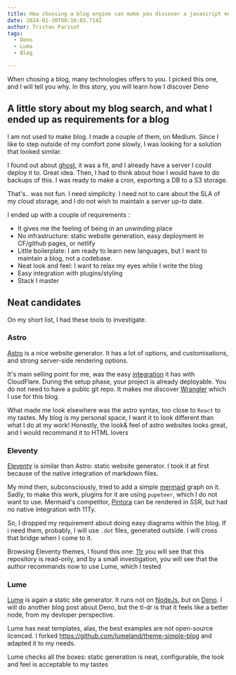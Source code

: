 ```yaml
---
title: How choosing a blog engine can make you discover a javascript engine alternative
date: 2024-01-30T08:16:03.714Z
author: Tristan Parisot
tags:
  - Deno
  - Luma
  - Blog

---
```


When chosing a blog, many technologies offers to you. I picked this one, and I
will tell you why. In this story, you will learn how I discover Deno

## A little story about my blog search, and what I ended up as requirements for a blog

I am not used to make blog. I made a couple of them, on Medium. Since I like to
step outside of my comfort zone slowly, I was looking for a solution that looked
similar.

I found out about [ghost](https://ghost.org/), it was a fit, and I already have
a server I could deploy it to. Great idea. Then, I had to think about how I
would have to do backups of this. I was ready to make a cron, exporting a DB to
a S3 storage.

That's.. was not fun. I need simplicity. I need not to care about the SLA of my
cloud storage, and I do not wish to maintain a server up-to date.

I ended up with a couple of requirements :

- It gives me the feeling of being in an unwinding place
- No infrastructure: static website generation, easy deployment in CF/github
  pages, or netlify
- Little boilerplate: I am ready to learn new languages, but I want to maintain
  a blog, not a codebase.
- Neat look and feel: I want to relax my eyes while I write the blog
- Easy integration with plugins/styling
- Stack I master

## Neat candidates

On my short list, I had these tools to investigate.

### Astro

[Astro](https://astro.build/) is a nice website generator. It has a lot of
options, and customisations, and strong server-side rendering options.

It's main selling point for me, was the easy
[integration](https://developers.cloudflare.com/pages/framework-guides/deploy-an-astro-site/)
it has with CloudFlare. During the setup phase, your project is already
deployable. You do not need to have a public git repo. It makes me discover
[Wrangler](https://developers.cloudflare.com/workers/wrangler/install-and-update/)
which I use for this blog.

What made me look elsewhere was the astro syntax, too close to `React` to my
tastes. My blog is my personal space, I want it to look different than what I do
at my work! Honestly, the look& feel of astro websites looks great, and I would
recommand it to HTML lovers

### Eleventy

[Eleventy](https://www.11ty.dev/) is similar than Astro: static website
generator. I took it at first because of the native integration of markdown
files.

My mind then, subconsciously, tried to add a simple
[mermaid](https://github.com/mermaid-js/mermaid) graph on it. Sadly, to make
this work, plugins for it are using `pupeteer`, which I do not want to use.
Mermaid's competitor, [Pintora](https://pintorajs.vercel.app/docs/intro/) can be
rendered in SSR, but had no native integration with 11Ty.

So, I dropped my requirement about doing easy diagrams within the blog. If i
need them, probably, I will use `.dot` files, generated outside. I will cross
that bridge when I come to it.

Browsing Eleventy themes, I found this one:
[11r](https://github.com/reeseschultz/11r) you will see that this repository is
read-only, and by a small investigation, you will see that the author recommands
now to use Lume, which I tested

### Lume

[Lume](https://lume.land/) is again a static site generator. It runs not on
[NodeJs](https://nodejs.org/en), but on [Deno](https://deno.com/). I will do
another blog post about Deno, but the tl-dr is that it feels like a better node,
from my devloper perspective.

Lume has neat templates, alas, the best examples are not open-source licenced. I
forked https://github.com/lumeland/theme-simple-blog and adapted it to my needs.

Lume checks all the boxes: static generation is neat, configurable, the look and
feel is acceptable to my tastes

